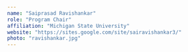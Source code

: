 ```yaml
---
name: "Saiprasad Ravishankar"
role: "Program Chair"
affiliation: "Michigan State University"
website: "https://sites.google.com/site/sairavishankar3/"
photo: "ravishankar.jpg"
---
```

